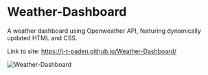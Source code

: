# Weather-Dashboard
A weather dashboard using Openweather API, featuring dynamically updated HTML and CSS.

Link to site: https://j-t-paden.github.io/Weather-Dashboard/

![Weather-Dashboard](https://github.com/J-T-Paden/Weather-Dashboard/assets/136770879/de11f4f9-b39c-43af-b005-01a2ae3a4925)

